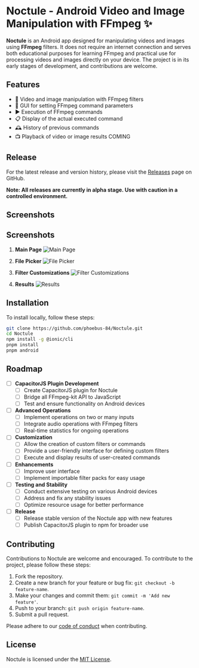 # Noctule - Android Video and Image Manipulation with FFmpeg ✨

**Noctule** is an Android app designed for manipulating videos and images using **FFmpeg** filters. It does not require an internet connection and serves both educational purposes for learning FFmpeg and practical use for processing videos and images directly on your device. The project is in its early stages of development, and contributions are welcome.

## Features

- 🎥 Video and image manipulation with FFmpeg filters
- 🎨 GUI for setting FFmpeg command parameters
- ▶️ Execution of FFmpeg commands
- 📋 Display of the actual executed command
- 🕰️ History of previous commands
- 📺 Playback of video or image results COMING

## Release

For the latest release and version history, please visit the [Releases](https://github.com/phoebus-84/Noctule/releases) page on GitHub.

**Note: All releases are currently in alpha stage. Use with caution in a controlled environment.**


## Screenshots

## Screenshots

1. **Main Page**
   ![Main Page](./screenshots/main.png)

2. **File Picker**
   ![File Picker](./screenshots/file_picker.png)

3. **Filter Customizations**
   ![Filter Customizations](./screenshots/filter_customizations.png)

4. **Results**
   ![Results](./screenshots/results.png)



## Installation

To install locally, follow these steps:

```bash
git clone https://github.com/phoebus-84/Noctule.git
cd Noctule
npm install -g @ionic/cli
pnpm install
pnpm android
```
## Roadmap

- [ ] **CapacitorJS Plugin Development**
  - [ ] Create CapacitorJS plugin for Noctule
  - [ ] Bridge all FFmpeg-kit API to JavaScript
  - [ ] Test and ensure functionality on Android devices

- [ ] **Advanced Operations**
  - [ ] Implement operations on two or many inputs
  - [ ] Integrate audio operations with FFmpeg filters
  - [ ] Real-time statistics for ongoing operations

- [ ] **Customization**
  - [ ] Allow the creation of custom filters or commands
  - [ ] Provide a user-friendly interface for defining custom filters
  - [ ] Execute and display results of user-created commands

- [ ] **Enhancements**
  - [ ] Improve user interface
  - [ ] Implement importable filter packs for easy usage

- [ ] **Testing and Stability**
  - [ ] Conduct extensive testing on various Android devices
  - [ ] Address and fix any stability issues
  - [ ] Optimize resource usage for better performance

- [ ] **Release**
  - [ ] Release stable version of the Noctule app with new features
  - [ ] Publish CapacitorJS plugin to npm for broader use

## Contributing

Contributions to Noctule are welcome and encouraged. To contribute to the project, please follow these steps:

1. Fork the repository.
2. Create a new branch for your feature or bug fix: `git checkout -b feature-name`.
3. Make your changes and commit them: `git commit -m 'Add new feature'`.
4. Push to your branch: `git push origin feature-name`.
5. Submit a pull request.

Please adhere to our [code of conduct](code-of-conduct.md) when contributing.

## License

Noctule is licensed under the [MIT License](https://choosealicense.com/licenses/mit/). 

